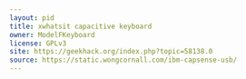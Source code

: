 ```yaml
---
layout: pid
title: xwhatsit capacitive keyboard
owner: ModelFKeyboard
license: GPLv3
site: https://geekhack.org/index.php?topic=58138.0
source: https://static.wongcornall.com/ibm-capsense-usb/
---
```

